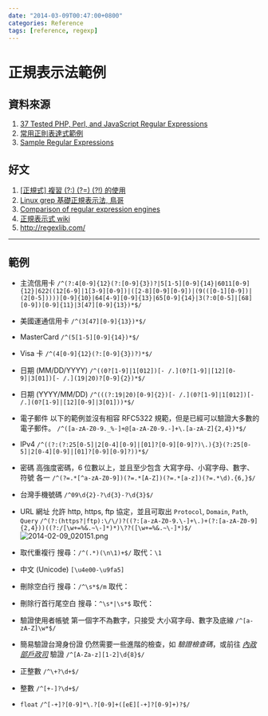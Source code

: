 ```yaml
---
date: "2014-03-09T00:47:00+0800"
categories: Reference
tags: [reference, regexp]
---
```

# 正規表示法範例

## 資料來源

1. [37 Tested PHP, Perl, and JavaScript Regular Expressions](http://www.virtuosimedia.com/dev/php/37-tested-php-perl-and-javascript-regular-expressions)
2. [常用正則表達式範例](http://calos-tw.blogspot.tw/2010/06/blog-post.html)
3. [Sample Regular Expressions](http://www.regular-expressions.info/examples.html)

## 好文
1. [\[正規式\] 複習 (?:) (?=) (?!) 的使用](http://calos-tw.blogspot.tw/2011/06/blog-post.html)
2. [Linux grep 基礎正規表示法, 鳥哥](http://linux.vbird.org/linux_basic/0330regularex/0330regularex-fc4.php#basic_regexp)
3. [Comparison of regular expression engines](https://en.wikipedia.org/wiki/Comparison_of_regular_expression_engines)
4. [正規表示式 wiki](https://zh.wikipedia.org/wiki/%E6%AD%A3%E5%88%99%E8%A1%A8%E8%BE%BE%E5%BC%8F)
5. <http://regexlib.com/>
- - -
## 範例

* 主流信用卡
`/^(?:4[0-9]{12}(?:[0-9]{3})?|5[1-5][0-9]{14}|6011[0-9]{12}|622((12[6-9]|1[3-9][0-9])|([2-8][0-9][0-9])|(9(([0-1][0-9])|(2[0-5]))))[0-9]{10}|64[4-9][0-9]{13}|65[0-9]{14}|3(?:0[0-5]|[68][0-9])[0-9]{11}|3[47][0-9]{13})*$/`

* 美國運通信用卡
`/^(3[47][0-9]{13})*$/`

* MasterCard
`/^(5[1-5][0-9]{14})*$/`

* Visa 卡
`/^(4[0-9]{12}(?:[0-9]{3})?)*$/`

* 日期 (MM/DD/YYYY)
`/^((0?[1-9]|1[012])[- /.](0?[1-9]|[12][0-9]|3[01])[- /.](19|20)?[0-9]{2})*$/`

* 日期 (YYYY/MM/DD)
`/^(((?:19|20)[0-9]{2})[- /.](0?[1-9]|1[012])[- /.](0?[1-9]|[12][0-9]|3[01]))*$/`

* 電子郵件
以下的範例並沒有相容 RFC5322 規範，但是已經可以驗證大多數的電子郵件。
`/^([a-zA-Z0-9._%-]+@[a-zA-Z0-9.-]+\.[a-zA-Z]{2,4})*$/`

* IPv4
`/^((?:(?:25[0-5]|2[0-4][0-9]|[01]?[0-9][0-9]?)\.){3}(?:25[0-5]|2[0-4][0-9]|[01]?[0-9][0-9]?))*$/`

* 密碼
高強度密碼，6 位數以上，並且至少包含 大寫字母、小寫字母、數字、符號 各一
`/^(?=.*[^a-zA-Z0-9])(?=.*[A-Z])(?=.*[a-z])(?=.*\d).{6,}$/`

* 台灣手機號碼
`/^09\d{2}-?\d{3}-?\d{3}$/`

* URL 網址
允許 http, https, ftp 協定，並且可取出 `Protocol`, `Domain`, `Path`, `Query`
`/^(?:(https?|ftp):\/\/)?((?:[a-zA-Z0-9.\-]+\.)+(?:[a-zA-Z0-9]{2,4}))((?:/[\w+=%&.~\-]*)*)\??([\w+=%&.~\-]*)$/`
![2014-02-09_020151.png](http://user-image.logdown.io/user/3210/blog/3247/post/178274/slWsiAqKTgOZTORqDYDt_2014-02-09_020151.png)

* 取代重複行
搜尋：`/^(.*)(\n\1)+$/`
取代：`\1`

* 中文 (Unicode)
`[\u4e00-\u9fa5]`

* 刪除空白行
搜尋：`/^\s*$/m`
取代：

* 刪除行首行尾空白
搜尋：`^\s*|\s*$`
取代：

* 驗證使用者帳號
第一個字不為數字，只接受 大小寫字母、數字及底線
`/^[a-zA-Z]\w*$/`

* 簡易驗證台灣身份證
仍然需要一些進階的檢查，如 _驗證檢查碼_，或前往 [_內政部戶政司_](http://www.ris.gov.tw/zh_TW/307) 驗證
`/^[A-Za-z][1-2]\d{8}$/`

* 正整數
`/^\+?\d+$/`

* 整數
`/^[+-]?\d+$/`

* `float`
`/^[-+]?[0-9]*\.?[0-9]+([eE][-+]?[0-9]+)?$/`
